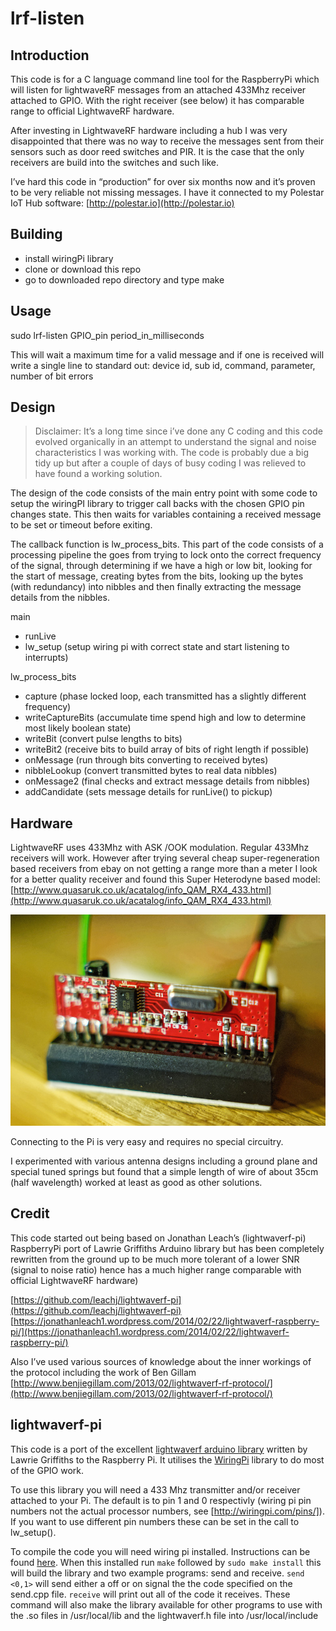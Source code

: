 # lrf-listen

## Introduction

This code is for a C language command line tool for the RaspberryPi which will listen for lightwaveRF messages from an attached 433Mhz receiver attached to GPIO. With the right receiver (see below) it has comparable range to official LightwaveRF hardware. 

After investing in LightwaveRF hardware including a hub I was very disappointed that there was no way to receive the messages sent from their sensors such as door reed switches and PIR. It is the case that the only receivers are build into the switches and such like. 

I’ve hard this code in “production” for over six months now and it’s proven to be very reliable not missing messages.
I have it connected to my Polestar IoT Hub software:
[http://polestar.io](http://polestar.io)

## Building
 - install wiringPi library
 - clone or download this repo
 - go to downloaded repo directory and type make

## Usage

sudo lrf-listen GPIO_pin period_in_milliseconds

This will wait a maximum time for a valid message and if one is received will write a single line to standard out:
device id, sub id, command, parameter, number of bit errors

## Design
> Disclaimer: It’s a long time since i’ve done any C coding and this code evolved organically in an attempt to understand the signal and noise characteristics I was working with. The code is probably due a big tidy up but after a couple of days of busy coding I was relieved to have found a working solution.

The design of the code consists of the main entry point with some code to setup the wiringPI library to trigger call backs with the chosen GPIO pin changes state. This then waits for variables containing a received message to be set or timeout before exiting.

The callback function is lw_process_bits. This part of the code consists of a processing pipeline the goes from trying to lock onto the correct frequency of the signal, through determining if we have a high or low bit, looking for the start of message, creating bytes from the bits, looking up the bytes (with redundancy) into nibbles and then finally extracting the message details from the nibbles.

main
 - runLive
 - lw_setup (setup wiring pi with correct state and start listening to interrupts)

lw_process_bits
 - capture (phase locked loop, each transmitted has a slightly different frequency)
 - writeCaptureBits (accumulate time spend high and low to determine most likely boolean state)
 - writeBit (convert pulse lengths to bits)
 - writeBit2 (receive bits to build array of bits of right length if possible)
 - onMessage (run through bits converting to received bytes)
 - nibbleLookup (convert transmitted bytes to real data nibbles)
 - onMessage2 (final checks and extract message details from nibbles)
 - addCandidate (sets message details for runLive() to pickup)

## Hardware
LightwaveRF uses 433Mhz with ASK /OOK modulation. Regular 433Mhz receivers will work. However after trying several cheap super-regeneration based receivers from ebay on not getting a range more than a meter I look for a better quality receiver and found this Super Heterodyne based model:
[http://www.quasaruk.co.uk/acatalog/info_QAM_RX4_433.html](http://www.quasaruk.co.uk/acatalog/info_QAM_RX4_433.html)

![433Mhz Receiver](receiverModule.jpg "433Mhz Receiver Module")

Connecting to the Pi is very easy and requires no special circuitry. 

I experimented with various antenna designs including a ground plane and special tuned springs but found that a simple length of wire of about 35cm (half wavelength) worked at least as good as other solutions.

## Credit
This code started out being based on Jonathan Leach’s (lightwaverf-pi) RaspberryPi port of Lawrie Griffiths Arduino library but has been completely rewritten from the ground up to be much more tolerant of a lower SNR (signal to noise ratio) hence has a much higher range comparable with official LightwaveRF hardware)

[https://github.com/leachj/lightwaverf-pi](https://github.com/leachj/lightwaverf-pi)
[https://jonathanleach1.wordpress.com/2014/02/22/lightwaverf-raspberry-pi/](https://jonathanleach1.wordpress.com/2014/02/22/lightwaverf-raspberry-pi/)

Also I’ve used various sources of knowledge about the inner workings of the protocol including the work of Ben Gillam
[http://www.benjiegillam.com/2013/02/lightwaverf-rf-protocol/](http://www.benjiegillam.com/2013/02/lightwaverf-rf-protocol/)


## lightwaverf-pi

This code is a port of the excellent [lightwaverf arduino library](https://github.com/lawrie/LightwaveRF) written by Lawrie Griffiths to the Raspberry Pi. It utilises the [WiringPi](http://wiringpi.com/) library to do most of the GPIO work. 

To use this library you will need a 433 Mhz transmitter and/or receiver attached to your Pi. The default is to pin 1 and 0 respectivly (wiring pi pin numbers not the actual processor numbers, see [http://wiringpi.com/pins/]). If you want to use different pin numbers these can be set in the call to lw_setup().

To compile the code you will need wiring pi installed. Instructions can be found [here](http://wiringpi.com/download-and-install/). When this installed run `make` followed by `sudo make install` this will build the library and two example programs: send and receive. `send <0,1>` will send either a off or on signal the the code specified on the send.cpp file. `receive` will print out all of the code it receives. These command will also make the library available for other programs to use with the .so files in /usr/local/lib and the lightwaverf.h file into /usr/local/include

